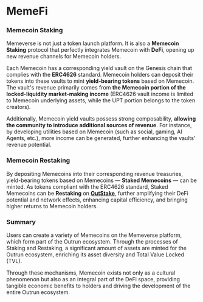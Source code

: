 # MemeFi

### **Memecoin Staking**

Memeverse is not just a token launch platform. It is also a **Memecoin Staking** protocol that perfectly integrates Memecoin with **DeFi**, opening up new revenue channels for Memecoin holders.

Each Memecoin has a corresponding yield vault on the Genesis chain that complies with the **ERC4626** standard. Memecoin holders can deposit their tokens into these vaults to mint **yield-bearing tokens** based on Memecoin. The vault's revenue primarily comes from **the Memecoin portion of the locked-liquidity market-making income** (ERC4626 vault income is limited to Memecoin underlying assets, while the UPT portion belongs to the token creators).

Additionally, Memecoin yield vaults possess strong composability, **allowing the community to introduce additional sources of revenue**. For instance, by developing utilities based on Memecoin (such as social, gaming, AI Agents, etc.), more income can be generated, further enhancing the vaults' revenue potential.

### **Memecoin Restaking**

By depositing Memecoins into their corresponding revenue treasuries, yield-bearing tokens based on Memecoins — **Staked Memecoins** — can be minted. As tokens compliant with the ERC4626 standard, Staked Memecoins can be **Restaking** on [**OutStake**](../../outstake/), further amplifying their DeFi potential and network effects, enhancing capital efficiency, and bringing higher returns to Memecoin holders.

### **Summary**

Users can create a variety of Memecoins on the Memeverse platform, which form part of the Outrun ecosystem. Through the processes of Staking and Restaking, a significant amount of assets are minted for the Outrun ecosystem, enriching its asset diversity and Total Value Locked (TVL).

Through these mechanisms, Memecoin exists not only as a cultural phenomenon but also as an integral part of the DeFi space, providing tangible economic benefits to holders and driving the development of the entire Outrun ecosystem.
